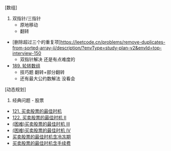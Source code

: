 [数组]
1. 双指针/三指针
    - 原地移动
    - 翻转
- [删除超过三个的重复项]https://leetcode.cn/problems/remove-duplicates-from-sorted-array-ii/description/?envType=study-plan-v2&envId=top-interview-150
    - 双指针解决 还是有点难度的
- [189. 轮转数组](https://leetcode.cn/problems/rotate-array/description/?envType=study-plan-v2&envId=top-interview-150)
    - 技巧题  翻转+部分翻转
    - 还有最大公约数解法 没看会
 
[动态规划]
1. 经典问题 - 股票
- [121. 买卖股票的最佳时机](https://leetcode.cn/problems/best-time-to-buy-and-sell-stock/description/?envType=study-plan-v2&envId=top-interview-150)
- [122. 买卖股票的最佳时机 II](https://leetcode.cn/problems/best-time-to-buy-and-sell-stock-ii/?envType=study-plan-v2&envId=top-interview-150)
- [(困难)买卖股票的最佳时机 III](https://leetcode.cn/problems/best-time-to-buy-and-sell-stock-iii/)
- [(困难)买卖股票的最佳时机 IV](https://leetcode.cn/problems/best-time-to-buy-and-sell-stock-iv/)
- [买卖股票的最佳时机含冷冻期](https://leetcode.cn/problems/best-time-to-buy-and-sell-stock-with-cooldown/)
- [买卖股票的最佳时机含手续费](https://leetcode.cn/problems/best-time-to-buy-and-sell-stock-with-transaction-fee/)
